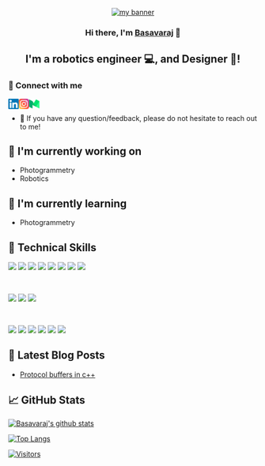 <p align="center">
  <a href="https://www.linkedin.com/in/basavaraj-pn-242694141/" target="_blank" rel="noreferrer"><img src="https://user-images.githubusercontent.com/23361336/246661066-88ce667a-6e0c-46b6-beda-9ea4d954d3b2.png" alt="my banner"></a>
</p>

<h3 align="center">
Hi there, I'm <a href="https://www.linkedin.com/in/basavaraj-pn-242694141/" target="_blank" rel="noreferrer">Basavaraj</a> 👋
</h3>

<h2 align="center">
I'm a robotics engineer 💻, and Designer 🎨!
</h2>


### 🤝 Connect with me

<a href="https://www.linkedin.com/in/basavaraj-pn-242694141/"><img align="left" src="https://raw.githubusercontent.com/Basavaraj-PN/Basavaraj-PN/main/images/linkedin.svg" alt="Yu Shi | LinkedIn" width="21px"/></a>
<a href="https://instagram.com/basavaraj.p.n"><img align="left" src="https://raw.githubusercontent.com/Basavaraj-PN/Basavaraj-PN/main/images/instagram.svg" alt="Basavaraj | Instagram" width="21px"/></a>
<a href="https://medium.com/@bnarasapur"><img align="left" src="https://raw.githubusercontent.com/Basavaraj-PN/Basavaraj-PN/main/images/medium.svg" alt="Basavaraj P N | Medium" width="21px"/></a>
</br>

- 💬 If you have any question/feedback, please do not hesitate to reach out to me!

## 🔭 I'm currently working on

- Photogrammetry
- Robotics

## 🌱 I'm currently learning

- Photogrammetry

## 💼 Technical Skills

![](https://img.shields.io/badge/Code-React-informational?style=flat&logo=react&color=61DAFB)
![](https://img.shields.io/badge/Code-Redux-informational?style=flat&logo=Redux&color=764ABC)
![](https://img.shields.io/badge/Code-JavaScript-informational?style=flat&logo=JavaScript&color=F7DF1E)
![](https://img.shields.io/badge/Code-Ruby-informational?style=flat&logo=Ruby&color=CC342D)
![](https://img.shields.io/badge/Code-Ruby_on_Rails-informational?style=flat&logo=Ruby-On-Rails&color=CC0000)
![](https://img.shields.io/badge/Code-HTML5-informational?style=flat&logo=HTML5&color=E34F26)
![](https://img.shields.io/badge/Code-PostgreSQL-informational?style=flat&logo=PostgreSQL&color=336791)
![](https://img.shields.io/badge/Code-SQLite-informational?style=flat&logo=SQLite&color=003B57)

</br>

![](https://img.shields.io/badge/Style-Bootstrap-informational?style=flat&logo=Bootstrap&color=7952B3)
![](https://img.shields.io/badge/Style-CSS3-informational?style=flat&logo=CSS3&color=1572B6)
![](https://img.shields.io/badge/Style-styled--components-informational?style=flat&logo=styled-components&color=DB7093)

</br>

![](https://img.shields.io/badge/Tools-Figma-informational?style=flat&logo=Figma&color=F24E1E)
![](https://img.shields.io/badge/Tools-NPM-informational?style=flat&logo=NPM&color=CB3837)
![](https://img.shields.io/badge/Tools-Heroku-informational?style=flat&logo=Heroku&color=430098)
![](https://img.shields.io/badge/Tools-Netlify-informational?style=flat&logo=netlify&color=00C7B7)
![](https://img.shields.io/badge/Tools-Git-informational?style=flat&logo=Git&color=F05032)
![](https://img.shields.io/badge/Tools-GitHub-informational?style=flat&logo=GitHub&color=181717)

## 📝 Latest Blog Posts

- [Protocol buffers in c++](https://medium.com/geekculture/protocol-buffers-in-c-d60865ae7782)

## 📈 GitHub Stats

[![Basavaraj's github stats](https://github-readme-stats.vercel.app/api?username=Basavaraj-PN)](https://github.com/Basavaraj-PN)

[![Top Langs](https://github-readme-stats.vercel.app/api/top-langs/?username=Basavaraj-PN&layout=compact)](https://github.com/Basavaraj-PN)

[![Visitors](https://visitor-badge.glitch.me/badge?page_id=Basavaraj-PN.Basavaraj-PN)](https://www.yushi.dev/)
